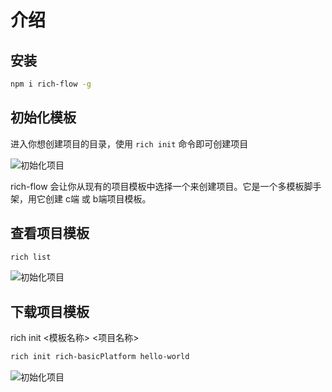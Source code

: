 # 介绍

## 安装

```sh
npm i rich-flow -g
```

## 初始化模板

进入你想创建项目的目录，使用 `rich init` 命令即可创建项目

![初始化项目](/assets/project-init.gif)

rich-flow 会让你从现有的项目模板中选择一个来创建项目。它是一个多模板脚手架，用它创建 c端 或 b端项目模板。

## 查看项目模板

```sh
rich list
```

![初始化项目](/assets/project-template.png)

## 下载项目模板

rich init \<模板名称\> \<项目名称\>

```bash
rich init rich-basicPlatform hello-world
```

![初始化项目](/assets/project-new.png)